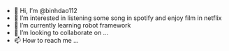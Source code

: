 - 👋 Hi, I’m @binhdao112
- 👀 I’m interested in listening some song in spotify and enjoy film in netflix
- 🌱 I’m currently learning robot framework
- 💞️ I’m looking to collaborate on ...
- 📫 How to reach me ...

<!---
binhdao112/binhdao112 is a ✨ special ✨ repository because its `README.md` (this file) appears on your GitHub profile.
You can click the Preview link to take a look at your changes.
--->
